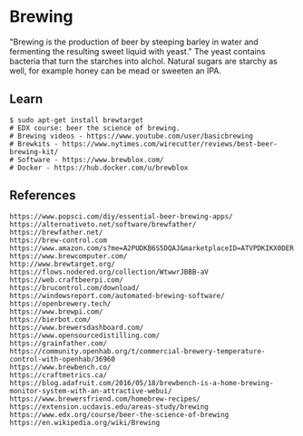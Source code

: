 Brewing 
========

"Brewing is the production of beer by steeping barley in water and fermenting the resulting sweet liquid with yeast." The yeast contains bacteria that turn the starches into alchol. Natural sugars are starchy as well, for example honey can be mead or sweeten an IPA. 

Learn
------------

    $ sudo apt-get install brewtarget
    # EDX course: beer the science of brewing.
    # Brewing videos - https://www.youtube.com/user/basicbrewing
    # Brewkits - https://www.nytimes.com/wirecutter/reviews/best-beer-brewing-kit/
    # Software - https://www.brewblox.com/
    # Docker - https://hub.docker.com/u/brewblox

References
-----------------

    https://www.popsci.com/diy/essential-beer-brewing-apps/
    https://alternativeto.net/software/brewfather/
    https://brewfather.net/
    https://brew-control.com
    https://www.amazon.com/s?me=A2PUDKB6S5DQAJ&marketplaceID=ATVPDKIKX0DER
    https://www.brewcomputer.com/
    http://www.brewtarget.org/
    https://flows.nodered.org/collection/WtwwrJBBB-aV
    https://web.craftbeerpi.com/
    https://brucontrol.com/download/
    https://windowsreport.com/automated-brewing-software/
    https://openbrewery.tech/
    https://www.brewpi.com/
    https://bierbot.com/
    https://www.brewersdashboard.com/
    https://www.opensourcedistilling.com/
    https://grainfather.com/
    https://community.openhab.org/t/commercial-brewery-temperature-control-with-openhab/36960
    https://www.brewbench.co/
    https://craftmetrics.ca/
    https://blog.adafruit.com/2016/05/18/brewbench-is-a-home-brewing-monitor-system-with-an-attractive-webui/
    https://www.brewersfriend.com/homebrew-recipes/
    https://extension.ucdavis.edu/areas-study/brewing
    https://www.edx.org/course/beer-the-science-of-brewing
    https://en.wikipedia.org/wiki/Brewing